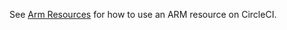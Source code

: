 See [Arm Resources](https://circleci.com/docs/2.0/arm-resources/) for how to use an ARM resource on CircleCI.
